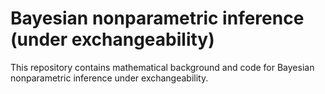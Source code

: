 # Bayesian nonparametric inference (under exchangeability)
This repository contains mathematical background and code for Bayesian nonparametric inference under exchangeability.
